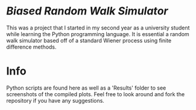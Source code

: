 *Biased Random Walk Simulator*
================================

This was a project that I started in my second year as a university student while learning the Python programming language. It is essential a random walk simulator based off of a standard Wiener process using finite difference methods.

Info
================================
Python scripts are found here as well as a 'Results' folder to see screenshots of the compiled plots.
Feel free to look around and fork the repository if you have any suggestions.